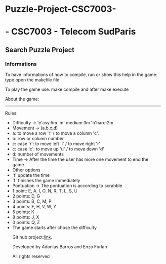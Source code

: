 # Puzzle-Project-CSC7003-

<h1> - CSC7003 - Telecom SudParis</h1>

<h2>Search Puzzle Project</h2>

<h3>Informations</h3>

<p>To have informations of how to compile, run or show this help in the game: type open the makefile file</p>

<p>To play the game use: make compile and after make execute</p>

<p>About the game:</p>

<hr />

<p>Rules:</p>

<ul>
<li>Difficulty -> 'e'asy:5m 'm' medium:3m 'h'hard:2m</li>
<li>Movement -> (a,b,c,d)</li>
<li>	a: to move a row 'r' / to move a column 'c'.</li>
<li>	b: row or column number </li>
<li>	c: case 'r': to move left 'l' / to move right 'r'</li>
<li>	c: case 'c': to move up   'u' /  to move down  'd'</li>
<li>	d: number of movements</li>
<li>Time -> After the time the user has more one movement to end the game</li>
<li>Other options</li>
<li>	't' update the time</li>
<li>	'f' finishes the game immediately</li>
<li>Pontuation -> The pontuation is according to scrabble</li>
<li>	1 point:  E, A, I, O, N, R, T, L, S, U</li>
<li>	2 points: D, G</li>
<li>	3 points: B, C, M, P</li>
<li>	4 points: F, H, V, W, Y</li>
<li>	5 points: K</li>
<li>	8 points: J, X</li>
<li>	0 points: Q, Z</li>
<li>The game starts after chose the difficulty</li>


<p>Git hub project:<a href="https://github.com/AdoniasBarros/Puzzle-Project-CSC7003-">link</a>.</p>
<p>Developed by Adonias Barros and Enzo Furlan<p>
<p>All rights reserved<p>
